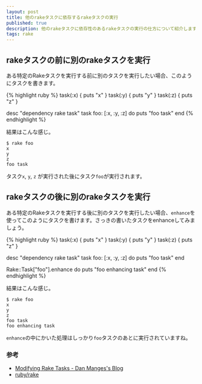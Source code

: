 ```yaml
---
layout: post
title: 他のrakeタスクに依存するrakeタスクの実行
published: true
description: 他のrakeタスクに依存性のあるrakeタスクの実行の仕方について紹介します。
tags: rake
---
```


## rakeタスクの前に別のrakeタスクを実行

ある特定のRakeタスクを実行する前に別のタスクを実行したい場合、このようにタスクを書きます。

{% highlight ruby %}
task(:x) { puts "x" }
task(:y) { puts "y" }
task(:z) { puts "z" }

desc "dependency rake task"
task foo: [:x, :y, :z] do
  puts "foo task"
end
{% endhighlight %}

結果はこんな感じ。

    $ rake foo
    x
    y
    z
    foo task

タスク`x`, `y`, `z` が実行された後にタスク`foo`が実行されます。

## rakeタスクの後に別のrakeタスクを実行

ある特定のRakeタスクを実行する後に別のタスクを実行したい場合、`enhance`を使ってこのようにタスクを書けます。さっきの書いたタスクをenhanceしてみましょう。

{% highlight ruby %}
task(:x) { puts "x" }
task(:y) { puts "y" }
task(:z) { puts "z" }

desc "dependency rake task"
task foo: [:x, :y, :z] do
  puts "foo task"
end

Rake::Task["foo"].enhance do
  puts "foo enhancing task"
end
{% endhighlight %}

結果はこんな感じ。

    $ rake foo
    x
    y
    z
    foo task
    foo enhancing task

`enhance`の中にかいた処理はしっかり`foo`タスクのあとに実行されていますね。

### 参考
* [Modifying Rake Tasks - Dan Manges's Blog](http://www.dan-manges.com/blog/modifying-rake-tasks)
* [ruby/rake](https://github.com/ruby/rake)
